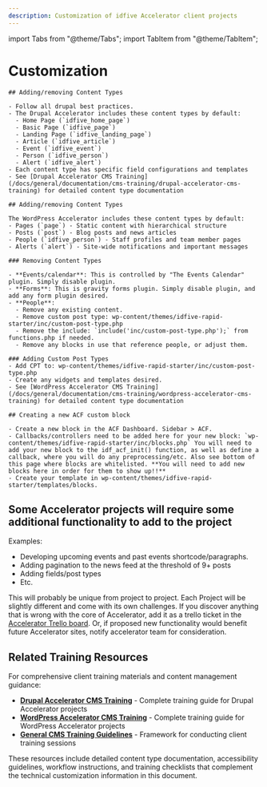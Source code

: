 ```yaml
---
description: Customization of idfive Accelerator client projects
---
```


import Tabs from "@theme/Tabs";
import TabItem from "@theme/TabItem";

# Customization

<Tabs groupId="accelerator-versions">
  <TabItem value="drupal" label="Drupal" default>

    ## Adding/removing Content Types

    - Follow all drupal best practices.
    - The Drupal Accelerator includes these content types by default:
      - Home Page (`idfive_home_page`)
      - Basic Page (`idfive_page`) 
      - Landing Page (`idfive_landing_page`)
      - Article (`idfive_article`)
      - Event (`idfive_event`)
      - Person (`idfive_person`)
      - Alert (`idfive_alert`)
    - Each content type has specific field configurations and templates
    - See [Drupal Accelerator CMS Training](/docs/general/documentation/cms-training/drupal-accelerator-cms-training) for detailed content type documentation

  </TabItem>

  <TabItem value="wp" label="WordPress">

    ## Adding/removing Content Types

    The WordPress Accelerator includes these content types by default:
    - Pages (`page`) - Static content with hierarchical structure
    - Posts (`post`) - Blog posts and news articles  
    - People (`idfive_person`) - Staff profiles and team member pages
    - Alerts (`alert`) - Site-wide notifications and important messages

    ### Removing Content Types

    - **Events/calendar**: This is controlled by "The Events Calendar" plugin. Simply disable plugin.
    - **Forms**: This is gravity forms plugin. Simply disable plugin, and add any form plugin desired.
    - **People**:
      - Remove any existing content.
      - Remove custom post type: wp-content/themes/idfive-rapid-starter/inc/custom-post-type.php
      - Remove the include: `include('inc/custom-post-type.php');` from functions.php if needed.
      - Remove any blocks in use that reference people, or adjust them.
    
    ### Adding Custom Post Types
    - Add CPT to: wp-content/themes/idfive-rapid-starter/inc/custom-post-type.php
    - Create any widgets and templates desired.
    - See [WordPress Accelerator CMS Training](/docs/general/documentation/cms-training/wordpress-accelerator-cms-training) for detailed content type documentation

    ## Creating a new ACF custom block

    - Create a new block in the ACF Dashboard. Sidebar > ACF.
    - Callbacks/controllers need to be added here for your new block: `wp-content/themes/idfive-rapid-starter/inc/blocks.php` You will need to add your new block to the idf_acf_init() function, as well as define a callback, where you will do any preprocessing/etc. Also see bottom of this page where blocks are whitelisted. **You will need to add new blocks here in order for them to show up!!**
    - Create your template in wp-content/themes/idfive-rapid-starter/templates/blocks.

  </TabItem>

</Tabs>

## Some Accelerator projects will require some additional functionality to add to the project

Examples:

- Developing upcoming events and past events shortcode/paragraphs.
- Adding pagination to the news feed at the threshold of 9+ posts
- Adding fields/post types
- Etc.

This will probably be unique from project to project. Each Project will be slightly different and come with its own challenges. If you discover anything that is wrong with the core of Accelerator, add it as a trello ticket in the [Accelerator Trello board](https://trello.com/b/VwWXAr21/under-50-project). Or, if proposed new functionality would benefit future Accelerator sites, notify accelerator team for consideration.

## Related Training Resources

For comprehensive client training materials and content management guidance:

- **[Drupal Accelerator CMS Training](/docs/general/documentation/cms-training/drupal-accelerator-cms-training)** - Complete training guide for Drupal Accelerator projects
- **[WordPress Accelerator CMS Training](/docs/general/documentation/cms-training/wordpress-accelerator-cms-training)** - Complete training guide for WordPress Accelerator projects
- **[General CMS Training Guidelines](/docs/general/documentation/cms-training/client-cms-training)** - Framework for conducting client training sessions

These resources include detailed content type documentation, accessibility guidelines, workflow instructions, and training checklists that complement the technical customization information in this document.

